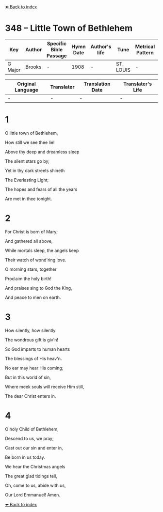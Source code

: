 [⬅️ Back to index](../README.md)

# 348 – Little Town of Bethlehem

Key | Author   | Specific Bible Passage     |Hymn Date |Author's life |Tune |Metrical Pattern   |Composer/Source
-- | --------- | ---------------------------|----------|--------------|-----|-------------------|-------------  
G Major |Brooks |- |1908 |- |ST. LOUIS |- |L. H. Redner

Original Language | Translater | Translation Date   | Translater's Life  
----------------- | --------- | --------------------|-------------     
\- |- |- |-




# 1

O little town of Bethlehem,

How still we see thee lie!

Above thy deep and dreamless sleep

The silent stars go by;

Yet in thy dark streets shineth

The Everlasting Light;

The hopes and fears of all the years

Are met in thee tonight.



# 2

For Christ is born of Mary;

And gathered all above,

While mortals sleep, the angels keep

Their watch of wond'ring love.

O morning stars, together

Proclaim the holy birth!

And praises sing to God the King,

And peace to men on earth.



# 3

How silently, how silently

The wondrous gift is giv'n!

So God imparts to human hearts

The blessings of His heav'n.

No ear may hear His coming;

But in this world of sin,

Where meek souls will receive Him still,

The dear Christ enters in.



# 4

O holy Child of Bethlehem,

Descend to us, we pray;

Cast out our sin and enter in,

Be born in us today.

We hear the Christmas angels

The great glad tidings tell,

Oh, come to us, abide with us,

Our Lord Emmanuel!  Amen.

[⬅️ Back to index](../README.md)
